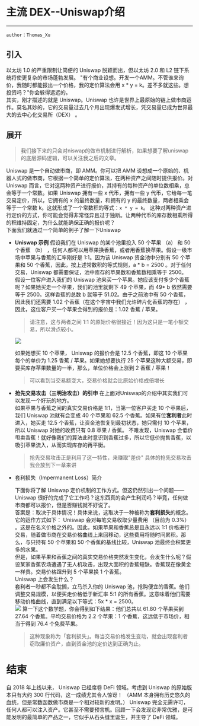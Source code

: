 # 主流 DEX--Uniswap介绍
---
    author：Thomas_Xu
## 引入
以太坊 1.0 的严重限制让简便的 Uniswap 脱颖而出，但以太坊 2.0 和 L2 链下系统将使更复杂的市场蓬勃发展。
"有个商业设想。开发一个AMM。不管谁来询价，我随时都能报出一个价格，我的定价算法会用 x * y = k。差不多就这些。想投资吗？"你会躲得远远的。<br/>
其实，刚才描述的就是 Uniswap。Uniswap 也许是世界上最原始的链上做市商运作。莫名其妙的，它的交易量过去几个月出现爆发式增长，凭交易量已成为世界最大的去中心化交易所（DEX） 。

## 展开
>我们接下来的只会对niswap的做市机制进行解析，如果想要了解uniswap的底层源码逻辑，可以关注我之后的文章。

Uniswap 是一个自动做市商，即 AMM。你可以把 AMM 设想成一个原始的、机器人式的做市商，它根据一个简单的定价算法，在两种资产之间随时提供报价。对 Uniswap 而言，它对这两种资产进行报价，其持有的每种资产的单位数相乘，总会等于一个常数。如果 Uniswap 拥有一些 x 代币，拥有一些 y 代币，它给每一笔交易定价，所以，它拥有的 x 的最终数量，和拥有的 y 的最终数量，两者相乘会等于一个常数 k。这就形成了一个常数积的等式：`x * y = k`。
这种对两种资产进行定价的方式，你可能会觉得非常怪异且过于独断。让两种代币的库存数相乘所得的积维持固定，为什么就能确保正确的报价呢？<br/>
下面我们就通过一个简单的例子了解一下Uniswap
* **Uniswap 示例**
    假设我们在 Uniswap 的某个池里投入 50 个苹果 （a） 和 50 个香蕉 （b） ，任何人都可以用苹果换香蕉，或者用香蕉换苹果。假设一级市场中苹果与香蕉的汇率刚好是 1:1。因为该 Uniswap 资金池中分别有 50 个苹果和 50 个香蕉，因此，按上述常数积的等式规则，a * b = 2500 。对于任何交易，Uniswap 都需要保证，池中库存的苹果数和香蕉数相乘等于 2500。<br/>
    假设一位客户进入我们的 Uniswap 池来买一个苹果。她应该支付多少个香蕉呢？如果她买走一个苹果，我们的池里就剩下 49 个苹果，而 49* b 依然需要等于 2500。这样香蕉的总数 b 就等于 51.02。由于之前池中有 50 个香蕉，因此我们还需要 1.02 个香蕉（在这个宇宙中我们允许碎片化香蕉的存在） ，因此，这位客户买一个苹果会得到的报价是：1.02 香蕉 / 苹果。

    >请注意，这与两者之间 1:1 的原始价格很接近！因为这只是一笔小额交易，所以滑点较小。

    ![](images/Uniswap1.webp)

    如果她想买 10 个苹果， Uniswap 的报价会是 12.5 个香蕉，即这 10 个苹果每个的单价为 1.25 香蕉 / 苹果。如果她想要执行 25 个苹果这种大额交易，即要买库存苹果数量的一半，那么，单位价格会上涨到 2 香蕉 / 苹果！ 
    
    >可以看到当交易额变大，交易价格就会比原始价格成倍增长
    
* **抢先交易攻击（三明治攻击）的引申**
    在上面对Uniswap的介绍中其实我们可以发现一个好玩的地方。<br/>
    如果苹果与香蕉之间的真实交易价格是 1:1，当第一位客户买走 10 个苹果后，我们 Uniswap 池就有会变成 40 个苹果和 62.5 个香蕉。如果有位**套利者**此时进入，她买走 12.5 个香蕉，让资金池恢复到最初状态，她只需付 10 个苹果，所以 Uniswap 对她的收费只有 0.8 苹果 / 香蕉。
    不难发现，Uniswap 会低价甩卖香蕉！就好像我们的算法此时意识到香蕉过多，所以它低价抛售香蕉，以吸引苹果流入，从而实现库存的再平衡。
    >抢先交易攻击正是利用了这一特性，来赚取"差价"
    具体的抢先交易攻击我会放到下一章来讲

* 套利损失（Impermanent Loss）简介

    下面你将了解 Uniswap 定价机制的工作方式。但这仍然引出一个问题——Uniswap 很好的完成了它工作吗？这东西真的会产生利润吗？毕竟，任何做市商都可以报价，但是否赚钱就不好说了。<br/>
    答案是：取决于具体情况！具体来说，这取决于一种被称为**套利损失**的概念。它的运作方式如下：
    Uniswap 会对每笔交易收取少量费用 （目前为 0.3%） 。这是在名义价格之外的。因此，如果苹果和香蕉总是且永远以 1:1 价格进行交易，随着做市商在交易价格曲线上来回移动，这些费用将随时间累积。那么，与只持有 50 个苹果和 50 个香蕉的基线比较，Uniswap 池最终会积累更多的水果。<br/>
    但是，如果苹果和香蕉之间的真实交易价格突然发生变化，会发生什么呢？假设某家香蕉农场遭遇了无人机攻击，出现大面积的香蕉短缺。香蕉现在像黄金一样贵。交易价格蹿升到 5 个苹果换 1 个香蕉。<br/>
    Uniswap 上会发生什么？<br/>
    套利者一秒都不会耽搁，立马杀入你的 Uniswap 池，抢购便宜的香蕉。他们调整交易规模，以便买走价格低于新汇率 5:1 的所有香蕉。这意味着他们需要移动价格曲线，直到满足以下等式：5x * x = 2500。<br/>
    ![](images/Uniswap2.webp)
    算一下这个数学题，你会得到如下结果：他们总共以 61.80 个苹果买到 27.64 个香蕉。平均交易价格为 2.2 个苹果：1 个香蕉，这远低于市场价，相当于得到 76.4 个免费苹果。
    
    >这种现象称为「套利损失」。每当交易价格发生变动，就会出现套利者窃取廉价资产，直到资金池的定价达到正确为止。 

# 结束
自 2018 年上线以来， Uniswap 已经席卷 DeFi 领域。考虑到 Uniswap 的原始版本只有大约 300 行代码，这一成绩尤其令人惊讶！ （AMM 本身拥有历史悠久的血统，但是常数函数做市商是一个相对较新的发明。） Uniswap 完全无需许可，任何人都可以注入资产。它甚至不需要预言机。回顾一下会发现它非常优雅，是可能发明的最简单的产品之一，它似乎从石头缝里诞生，并主导了 DeFi 领域。